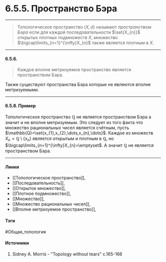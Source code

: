 # 6.5.5. Пространство Бэра
***
>Топологическое пространство $(X,d)$ называют *пространством Бэра* если для каждой последовательности $\set{X_{n}}$ открытых плотных подмножеств $X$, множество $\bigcap\limits_{n=1}^{\infty}X_{n}$ также является плотным в $X$.
***
#### 6.5.6. 
>Каждое вполне метризуемое пространство является пространством Бэра.

Также существуют пространства Бэра которые не являются вполне метризуемыми.
***
#### 6.5.8. Пример
Топологическое пространство $\mathbb{Q}$ не является пространством Бэра а значит и не вполне метризуемым. Это следует из того факта что множество рациональных чисел является счётным, пусть $\mathbb{Q}=\set{x_{1},x_{2},\dots,x_{n},\dots}$. Каждое из множеств $X_{n}=\mathbb{Q}\setminus\{x_{n}\}$ является открытым и плотным в $\mathbb{Q}$, но $\bigcap\limits_{n=1}^{\infty}X_{n}=\emptyset$. А значит $\mathbb{Q}$ не является пространством Бэра.
***
#### Линки
- [[Топологическое пространство]],
- [[Последовательность]],
- [[Открытое множество]],
- [[Плотное подмножество]],
- [[Множество]],
- [[Множество рациональных чисел]],
- [[Вполне метризуемое пространство]],
#### Тэги
 #Общая_топология 
#### Источники
1. Sidney A. Morris - "Topology without tears" c.165-166
